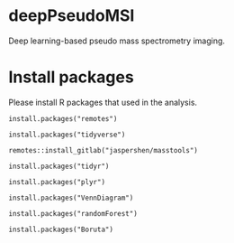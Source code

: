 # deepPseudoMSI
Deep learning-based pseudo mass spectrometry imaging.

# Install packages

Please install R packages that used in the analysis.

```
install.packages("remotes")
```

```
install.packages("tidyverse")
```

```
remotes::install_gitlab("jaspershen/masstools")
```

```
install.packages("tidyr")
```

```
install.packages("plyr")
```

```
install.packages("VennDiagram")
```

```
install.packages("randomForest")
```

```
install.packages("Boruta")
```